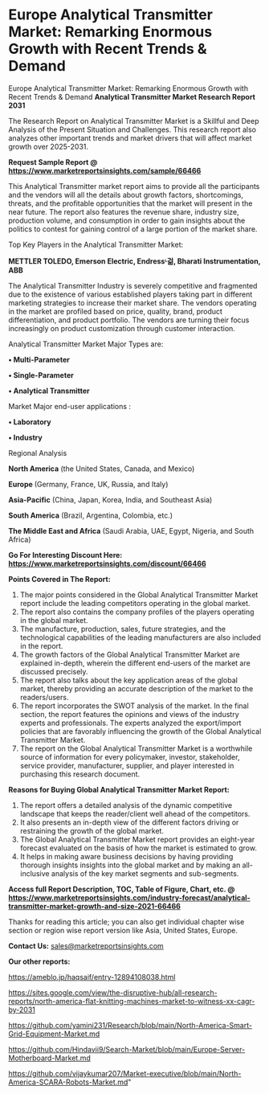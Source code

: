 # Europe Analytical Transmitter Market: Remarking Enormous Growth with Recent Trends & Demand
Europe Analytical Transmitter Market: Remarking Enormous Growth with Recent Trends & Demand
<strong>Analytical Transmitter Market Research Report 2031</strong>

The Research Report on Analytical Transmitter Market is a Skillful and Deep Analysis of the Present Situation and Challenges. This research report also analyzes other important trends and market drivers that will affect market growth over 2025-2031.

<strong>Request Sample Report @ <a href=https://www.marketreportsinsights.com/sample/66466>https://www.marketreportsinsights.com/sample/66466</a></strong>

This Analytical Transmitter market report aims to provide all the participants and the vendors will all the details about growth factors, shortcomings, threats, and the profitable opportunities that the market will present in the near future. The report also features the revenue share, industry size, production volume, and consumption in order to gain insights about the politics to contest for gaining control of a large portion of the market share.

Top Key Players in the Analytical Transmitter Market:

<strong>METTLER TOLEDO, Emerson Electric, Endressᶫ걺, Bharati Instrumentation, ABB</strong>

The Analytical Transmitter Industry is severely competitive and fragmented due to the existence of various established players taking part in different marketing strategies to increase their market share. The vendors operating in the market are profiled based on price, quality, brand, product differentiation, and product portfolio. The vendors are turning their focus increasingly on product customization through customer interaction.

Analytical Transmitter Market Major Types are:

<strong>• Multi-Parameter

• Single-Parameter

• Analytical Transmitter</strong>

Market Major end-user applications :

<strong>• Laboratory

• Industry</strong>

Regional Analysis

</u><strong><b>North America</b></strong> (the United States, Canada, and Mexico)

<strong><b>Europe </b></strong>(Germany, France, UK, Russia, and Italy)

<strong><b>Asia-Pacific</b></strong> (China, Japan, Korea, India, and Southeast Asia)

<strong><b>South America</b></strong> (Brazil, Argentina, Colombia, etc.)

<strong><b>The Middle East and Africa</b></strong> (Saudi Arabia, UAE, Egypt, Nigeria, and South Africa)

<strong>Go For Interesting Discount Here: <a href=https://www.marketreportsinsights.com/discount/66466>https://www.marketreportsinsights.com/discount/66466</a></strong>

<strong>Points Covered in The Report:</strong>
<ol>
  <li>The major points considered in the Global Analytical Transmitter Market report include the leading competitors operating in the global market.</li>
  <li>The report also contains the company profiles of the players operating in the global market.</li>
  <li>The manufacture, production, sales, future strategies, and the technological capabilities of the leading manufacturers are also included in the report.</li>
  <li>The growth factors of the Global Analytical Transmitter Market are explained in-depth, wherein the different end-users of the market are discussed precisely.</li>
  <li>The report also talks about the key application areas of the global market, thereby providing an accurate description of the market to the readers/users.</li>
  <li>The report incorporates the SWOT analysis of the market. In the final section, the report features the opinions and views of the industry experts and professionals. The experts analyzed the export/import policies that are favorably influencing the growth of the Global Analytical Transmitter Market.</li>
  <li>The report on the Global Analytical Transmitter Market is a worthwhile source of information for every policymaker, investor, stakeholder, service provider, manufacturer, supplier, and player interested in purchasing this research document.</li>
</ol>
<strong>Reasons for Buying Global Analytical Transmitter Market Report:</strong>

<ol>
  <li>The report offers a detailed analysis of the dynamic competitive landscape that keeps the reader/client well ahead of the competitors.</li>
  <li>It also presents an in-depth view of the different factors driving or restraining the growth of the global market.</li>
  <li>The Global Analytical Transmitter Market report provides an eight-year forecast evaluated on the basis of how the market is estimated to grow.</li>
  <li>It helps in making aware business decisions by having providing thorough insights insights into the global market and by making an all-inclusive analysis of the key market segments and sub-segments.</li>
</ol>
<strong>Access full Report Description, TOC, Table of Figure, Chart, etc. @ <a href=https://www.marketreportsinsights.com/industry-forecast/analytical-transmitter-market-growth-and-size-2021-66466>https://www.marketreportsinsights.com/industry-forecast/analytical-transmitter-market-growth-and-size-2021-66466</a></strong>


Thanks for reading this article; you can also get individual chapter wise section or region wise report version like Asia, United States, Europe.

<strong>Contact Us:</strong>
sales@marketreportsinsights.com

<strong>Our other reports:</strong>

<a href=https://ameblo.jp/haqsaif/entry-12894108038.html>https://ameblo.jp/haqsaif/entry-12894108038.html</a>

<a href=https://sites.google.com/view/the-disruptive-hub/all-research-reports/north-america-flat-knitting-machines-market-to-witness-xx-cagr-by-2031>https://sites.google.com/view/the-disruptive-hub/all-research-reports/north-america-flat-knitting-machines-market-to-witness-xx-cagr-by-2031</a>

<a href=https://github.com/yamini231/Research/blob/main/North-America-Smart-Grid-Equipment-Market.md>https://github.com/yamini231/Research/blob/main/North-America-Smart-Grid-Equipment-Market.md</a>

<a href=https://github.com/Hindavii9/Search-Market/blob/main/Europe-Server-Motherboard-Market.md>https://github.com/Hindavii9/Search-Market/blob/main/Europe-Server-Motherboard-Market.md</a>

<a href=https://github.com/vijaykumar207/Market-executive/blob/main/North-America-SCARA-Robots-Market.md>https://github.com/vijaykumar207/Market-executive/blob/main/North-America-SCARA-Robots-Market.md</a>"

